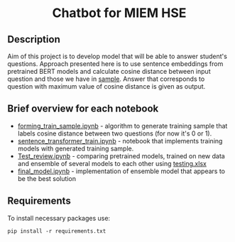 <h1 align="center">Chatbot for MIEM HSE</h1>

## Description
Aim of this project is to develop model that will be able to answer student's questions. Approach presented here is to use sentence embeddings from pretrained BERT models and calculate cosine distance between input question and those we have in [sample](https://github.com/SergeyMaslikhov/DS_projects/blob/main/chatbot_HSE/data/augmented_sample.xlsx). Answer that corresponds to question with maximum value of cosine distance is given as output.
## Brief overview for each notebook
- [forming_train_sample.ipynb](https://github.com/SergeyMaslikhov/DS_projects/blob/main/chatbot_HSE/forming_train_sample.ipynb) - algorithm to generate training sample that labels cosine distance between two questions (for now it's 0 or 1).
- [sentence_transformer_train.ipynb](https://github.com/SergeyMaslikhov/DS_projects/blob/main/chatbot_HSE/sentence_transformer_train.ipynb) - notebook that implements training models with generated training sample.
- [Test_review.ipynb](https://github.com/SergeyMaslikhov/DS_projects/blob/main/chatbot_HSE/Test_review.ipynb) - comparing pretrained models, trained on new data and ensemble of several models to each other using [testing.xlsx](https://github.com/SergeyMaslikhov/DS_projects/blob/main/chatbot_HSE/data/testing.xlsx)
- [final_model.ipynb](https://github.com/SergeyMaslikhov/DS_projects/blob/main/chatbot_HSE/final_model.ipynb) - implementation of ensemble model that appears to be the best solution

## Requirements
To install necessary packages use:
```shell
pip install -r requirements.txt
```
